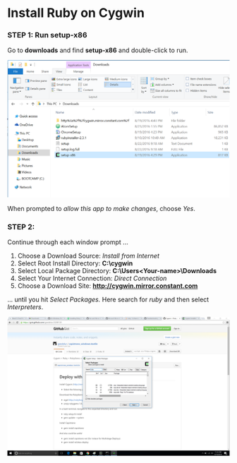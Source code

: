# Install Ruby on Cygwin

### STEP 1: Run **setup-x86**
Go to **downloads** and find **setup-x86** and double-click to run.

![cygwin-setup-x86.png](img/cygwin-setup-x86.png)

When prompted to _allow this app to make changes_, choose _Yes_.

### STEP 2:
Continue through each window prompt ...  

1. Choose a Download Source: _Install from Internet_
2. Select Root Install Directory: **C:\cygwin**
3. Select Local Package Directory: **C:\Users\<Your-name>\Downloads**
4. Select Your Internet Connection: _Direct Connection_
5. Choose a Download Site: **http://cygwin.mirror.constant.com**

 ... until you hit _Select Packages._ Here search for _ruby_ and then select _Interpreters_.  

 ![cygwin-choose-ruby](img/cygwin-2-choose-ruby.png) 
